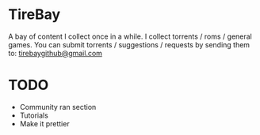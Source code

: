 # TireBay
A bay of content I collect once in a while.
I collect torrents / roms / general games.
You can submit torrents / suggestions / requests by sending them to: tirebaygithub@gmail.com

# TODO
* Community ran section
* Tutorials
* Make it prettier
